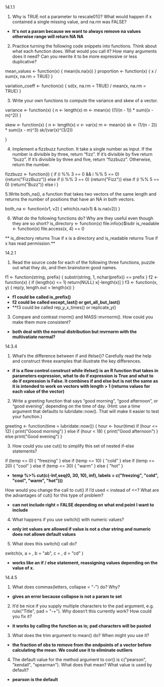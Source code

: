 14.1.1
1. Why is TRUE not a parameter to rescale01()? What would happen if x contained a single missing value, and na.rm was FALSE?
* **It's not a param because we want to always remove na values otherwise range will return NA NA**

2. Practice turning the following code snippets into functions. Think about what each function does. What would you call it? How many arguments does it need? Can you rewrite it to be more expressive or less duplicative?

mean_values <- function(x) {
	mean(is.na(x))
}
proportion <- function(x) {
	x / sum(x, na.rm = TRUE)
}

variation_coeff <- function(x) {
	sd(x, na.rm = TRUE) / mean(x, na.rm = TRUE)
}

3. Write your own functions to compute the variance and skew of a vector.

variance <- function(x) {
	n <- length(x)
	m <- mean(x)
	((1/(n - 1)) * sum((x - m)^2))
}

skew <- function(x) {
	n <- length(x)
    v <- var(x)
    m <- mean(x)
    sk <- (1/(n - 2)) * sum((x - m)^3)
    sk/(var(x)^(3/2))

}

4. Implement a fizzbuzz function. It take a single number as input. If the number is divisible by three, return “fizz”. If it’s divisible by five return “buzz”. If it’s divisible by three and five, return “fizzbuzz”. Otherwise, return the number.

fizzbuzz <- function(i) {
	 if (i %% 3 == 0 && i %% 5 == 0) {return("FizzBuzz")}
	 else if (i %% 3 == 0) {return("Fizz")}
	 else if (i %% 5 == 0) {return("Buzz")}
	else i
}

5.Write both_na(), a function that takes two vectors of the same length and returns the number of positions that have an NA in both vectors.

both_na <- function(v1, v2) {
	which(s.na(v1) & is.na(v2))
}

6. What do the following functions do? Why are they useful even though they are so short?
is_directory <- function(x) file.info(x)$isdir
is_readable <- function(x) file.access(x, 4) == 0

** is_directory returns True if x is a directory and is_readable returns True if x has read permission.**

14.2.1

1. Read the source code for each of the following three functions, puzzle out what they do, and then brainstorm good names.

f1 <- function(string, prefix) {
  substr(string, 1, nchar(prefix)) == prefix
}
f2 <- function(x) {
  if (length(x) <= 1) return(NULL)
  x[-length(x)]
}
f3 <- function(x, y) {
  rep(y, length.out = length(x))
}

* **f1 could be called is_prefix()**
* **f2 could be called except_last() or get_all_but_last()**
* **f3 could be called rep_y_x_times() or replicate_y()

3. Compare and contrast rnorm() and MASS::mvrnorm(). How could you make them more consistent?
* **both deal with the normal distribution but mvrnorm with the multivatiate normal?**

14.3.4
1. What’s the difference between if and ifelse()? Carefully read the help and construct three examples that illustrate the key differences.
* **if is a flow control construct while ifelse() is an R function that takes in parameters expression, what to do if expression is True and what to do if expression is False. It combines if and else but is not the same as it is intended to work on vectors with length > 1 (returns values for each value of the vector)**

2. Write a greeting function that says “good morning”, “good afternoon”, or “good evening”, depending on the time of day. (Hint: use a time argument that defaults to lubridate::now(). That will make it easier to test your function.)

greeting <- function(time = lubridate::now()) {
	hour <- hour(time)
	if (hour <= 12) {
	print("Goood morning")
} else if (hour < 18) {
	print("Good afternoon")
} else
	print("Good evening")
}

3. How could you use cut() to simplify this set of nested if-else statements?

if (temp <= 0) {
  "freezing"
} else if (temp <= 10) {
  "cold"
} else if (temp <= 20) {
  "cool"
} else if (temp <= 30) {
  "warm"
} else {
  "hot"
}

* **temp %>% cut(c(-Inf,seq(0, 30, 10), inf),  labels = c("freezing", "cold", "cool", "warm", "hot")))**

How would you change the call to cut() if I’d used < instead of <=? What are the advantages of cut() for this type of problem?
* **can not include right = FALSE depending on what end point I want to include**

4. What happens if you use switch() with numeric values?
* **only int values are allowed if value is not a char string and numeric does not allowe default  values**

5. What does this switch() call do?

switch(x, 
  a = ,
  b = "ab",
  c = ,
  d = "cd"
)
* **works like an if / else statement, reassigning values depending on the value of x.**

14.4.5
1. What does commas(letters, collapse = "-") do? Why?
* **gives an error because collapse is not a param to set**

2. It’d be nice if you supply multiple characters to the pad argument, e.g. rule("Title", pad = "-+"). Why doesn’t this currently work? How could you fix it?
* **it works by calling the function as is; pad characters will be pasted**

3. What does the trim argument to mean() do? When might you use it?
* **the fraction of obs to remove from the endpoints of a vector before calculating the mean. We could use it to eliminate outliers**

4. The default value for the method argument to cor() is c("pearson", "kendall", "spearman"). What does that mean? What value is used by default?
* **pearson is the default**



